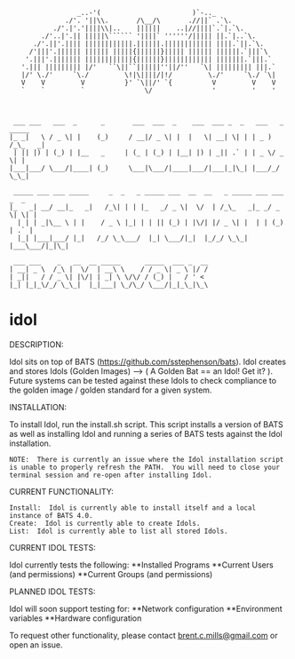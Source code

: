 


                     _..-'(                       )`-.._
                  ./'. '||\\.       /\__/\       .//||` .`\.
               ./'.|'.'||||\\|..    ||||||    ..|//||||`.`|.`\.
            ./'..|'.|| |||||\`````` '||||` ''''''/||||| ||.`|..`\.       
          ./'.||'.|||| ||||||||||||.||||||.|||||||||||| ||||.`||.`\.     
         /'|||'.|||||| |||||| |||||{||||||}||||| |||||| ||||||.`|||`\    
        '.|||'.||||||| ||||||||||||{||||||}|||||||||||| |||||||.`|||.`  
       '.||| ||||||||| |/'   ``\||``||||||''||/''   `\| ||||||||| |||.`
       |/' \./'     `\./         \!|\||||/|!/         \./'     `\./ `\|  
       V    V         V          }' `\||/' `{          V         V    V
       `    `         `               \/               '         '    '



	 ___ ___   ___  _      _       ___  ___  _    ___  ___ _  _   ___   _ _____ 
	|_ _|   \ / _ \| |    (_)     / __|/ _ \| |  |   \| __| \| | | _ ) /_\_   _|
	 | || |) | (_) | |__   _     | (_ | (_) | |__| |) | _|| .` | | _ \/ _ \| |  
	|___|___/ \___/|____| (_)     \___|\___/|____|___/|___|_|\_| |___/_/ \_\_|  
	                                                                            
	 _____ ___ ___ _____     _  _   _ _____ ___  __  __   _ _____ ___ ___  _  _ 
	|_   _| __/ __|_   _|   /_\| | | |_   _/ _ \|  \/  | /_\_   _|_ _/ _ \| \| |
	  | | | _|\__ \ | |    / _ \ |_| | | || (_) | |\/| |/ _ \| |  | | (_) | .` |
	  |_| |___|___/ |_|   /_/ \_\___/  |_| \___/|_|  |_/_/ \_\_| |___\___/|_|\_|
	                                                                            
	 ___ ___    _   __  __ _____      _____  ___ _  __
	| __| _ \  /_\ |  \/  | __\ \    / / _ \| _ \ |/ /
	| _||   / / _ \| |\/| | _| \ \/\/ / (_) |   / ' < 
	|_| |_|_\/_/ \_\_|  |_|___| \_/\_/ \___/|_|_\_|\_\

idol
====


DESCRIPTION:

Idol sits on top of BATS (https://github.com/sstephenson/bats).  Idol creates and stores Idols (Golden Images) --> ( A Golden Bat == an Idol!  Get it? ).  Future systems can be tested against these Idols to check compliance to the golden image / golden standard for a given system.


INSTALLATION:

To install Idol, run the install.sh script.  This script installs a version of BATS as well as installing Idol and running a series of BATS tests against the Idol installation.

	NOTE:  There is currently an issue where the Idol installation script is unable to properly refresh the PATH.  You will need to close your terminal session and re-open after installing Idol.

CURRENT FUNCTIONALITY:

	Install:  Idol is currently able to install itself and a local instance of BATS 4.0.
	Create:  Idol is currently able to create Idols.  
	List:  Idol is currently able to list all stored Idols.

CURRENT IDOL TESTS:

Idol currently tests the following:
**Installed Programs
**Current Users (and permissions)
**Current Groups (and permissions)

PLANNED IDOL TESTS:

Idol will soon support testing for:
**Network configuration
**Environment variables
**Hardware configuration

To request other functionality, please contact brent.c.mills@gmail.com or open an issue.
